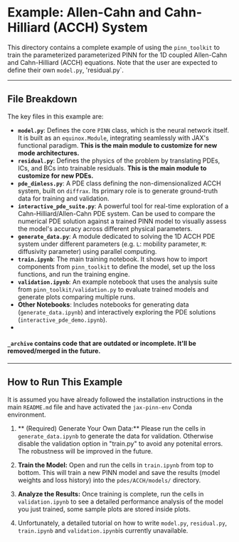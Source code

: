 # Example: Allen-Cahn and Cahn-Hilliard (ACCH) System

This directory contains a complete example of using the `pinn_toolkit` to train the parameterized parameterized PINN for the 1D coupled Allen-Cahn and Cahn-Hilliard (ACCH) equations. Note that the user are expected to define their own `model.py`, 'residual.py`.

---

## File Breakdown

The key files in this example are:
-   **`model.py`**: Defines the core `PINN` class, which is the neural network itself. It is built as an `equinox.Module`, integrating seamlessly with JAX's functional paradigm. **This is the main module to customize for new mode architectures.**
-   **`residual.py`**: Defines the physics of the problem by translating PDEs, ICs, and BCs into trainable residuals. **This is the main module to customize for new PDEs.**
-   **`pde_dimless.py`**: A PDE class defining the non-dimensionalized ACCH system, built on `diffrax`. Its primary role is to generate ground-truth data for training and validation.
-   **`interactive_pde_suite.py`**: A powerful tool for real-time exploration of a Cahn-Hilliard/Allen-Cahn PDE system. Can be used to compare the numerical PDE solution against a trained PINN model to visually assess the model's accuracy across different physical parameters.
-   **`generate_data.py`**: A module dedicated to solving the 1D ACCH PDE system under different parameters (e.g. `L`: mobility parameter, `M`: diffusivity parameter) using parallel computing.
-   **`train.ipynb`**: The main training notebook. It shows how to import components from `pinn_toolkit` to define the model, set up the loss functions, and run the training engine.
-   **`validation.ipynb`**: An example notebook that uses the analysis suite from `pinn_toolkit/validation.py` to evaluate trained models and generate plots comparing multiple runs.
-   **Other Notebooks**: Includes notebooks for generating data (`generate_data.ipynb`) and interactively exploring the PDE solutions (`interactive_pde_demo.ipynb`).
-   

#### `_archive` contains code that are outdated or incomplete. It'll be removed/merged in the future.
---

## How to Run This Example

It is assumed you have already followed the installation instructions in the main `README.md` file and have activated the `jax-pinn-env` Conda environment.

1.  ** (Required) Generate Your Own Data:** Please run the cells in `generate_data.ipynb` to generate the data for validation. Otherwise disable the validation option in "train.py" to avoid any potenital errors. The robustness will be improved in the future.

2.  **Train the Model:** Open and run the cells in `train.ipynb` from top to bottom. This will train a new PINN model and save the results (model weights and loss history) into the `pdes/ACCH/models/` directory.

3.  **Analyze the Results:** Once training is complete, run the cells in `validation.ipynb` to see a detailed performance analysis of the model you just trained, some sample plots are stored inside plots.

4.  Unfortunately, a detailed tutorial on how to write `model.py`, `residual.py`, `train.ipynb` and `validation.ipynb`is currently unavailable.
